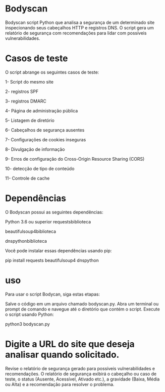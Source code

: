 # Bodyscan
Bodyscan script Python que analisa a segurança de um determinado site inspecionando seus cabeçalhos HTTP e registros DNS.  O script gera um relatório de segurança com recomendações para lidar com possíveis vulnerabilidades.

# Casos de teste
O script abrange os seguintes casos de teste:

1- Script do mesmo site

2- registros SPF

3- registros DMARC

4- Página de administração pública

5- Listagem de diretório

6- Cabeçalhos de segurança ausentes

7- Configurações de cookies inseguras

8- Divulgação de informação

9- Erros de configuração do Cross-Origin Resource Sharing (CORS)

10- detecção de tipo de conteúdo

11- Controle de cache

# Dependências
O Bodyscan possui as seguintes dependências:

Python 3.6 ou superior
requestsbiblioteca

beautifulsoup4biblioteca

dnspythonbiblioteca

Você pode instalar essas dependências usando pip:

pip install requests beautifulsoup4 dnspython

# uso
Para usar o script Bodycan, siga estas etapas:

Salve o código em um arquivo chamado bodyscan.py.
Abra um terminal ou prompt de comando e navegue até o diretório que contém o script.
Execute o script usando Python:

python3 bodyscan.py

# Digite a URL do site que deseja analisar quando solicitado.
Revise o relatório de segurança gerado para possíveis vulnerabilidades e recomendações.
O relatório de segurança exibirá o cabeçalho ou caso de teste, o status (Ausente, Acessível, Ativado etc.), a gravidade (Baixa, Média ou Alta) e a recomendação para resolver o problema.


